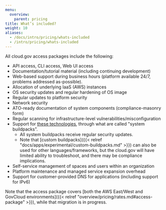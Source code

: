 ```yaml
---
menu:
  overview:
    parent: pricing
title: What’s included?
weight: 10
aliases:
  - /docs/intro/pricing/whats-included
  - /intro/pricing/whats-included
---
```


All cloud.gov access packages include the following:

- API access, CLI access, Web UI access
- Documentation/tutorial material (including continuing development)
- Web-based support during business hours (platform available 24/7, problems addressed as-possible).
- Allocation of underlying IaaS (AWS) instances
- OS security updates and regular hardening of OS image
- Regular updates to platform security
- Network security
- ATO-ready documentation of system components (compliance-masonry form)
- Regular scanning for infrastructure-level vulnerabilities/misconfiguration
- Support for [these technologies](http://docs.cloudfoundry.org/buildpacks/#system-buildpacks), through what are called "system buildpacks".
    - All system buildpacks receive regular security updates.
    - Note that [custom buildpacks]({{< relref "docs/apps/experimental/custom-buildpacks.md" >}}) can also be used for other languages/frameworks, but the cloud.gov will have limited ability to troubleshoot, and there may be compliance implications.
- Self-service management of spaces and users within an organization
- Platform maintenance and managed service expansion overhead
- Support for customer-provided DNS for applications (including support for IPv6)

Note that the access package covers [both the AWS East/West and GovCloud environments]({{< relref "overview/pricing/rates.md#access-package" >}}), while that migration is in progress.

<!--
TODO
- TCO statement (red/not-included stuff)
-->
